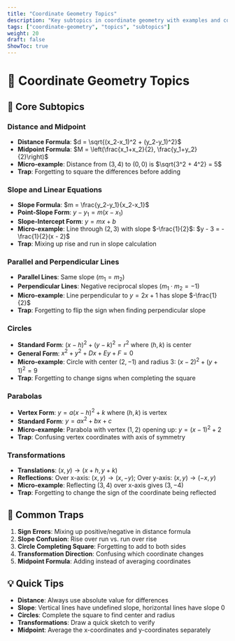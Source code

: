 ```yaml
---
title: "Coordinate Geometry Topics"
description: "Key subtopics in coordinate geometry with examples and common traps"
tags: ["coordinate-geometry", "topics", "subtopics"]
weight: 20
draft: false
ShowToc: true
---
```


# 📐 Coordinate Geometry Topics

## 🎯 Core Subtopics

### **Distance and Midpoint**
- **Distance Formula**: $d = \sqrt{(x_2-x_1)^2 + (y_2-y_1)^2}$
- **Midpoint Formula**: $M = \left(\frac{x_1+x_2}{2}, \frac{y_1+y_2}{2}\right)$
- **Micro-example**: Distance from $(3,4)$ to $(0,0)$ is $\sqrt{3^2 + 4^2} = 5$
- **Trap**: Forgetting to square the differences before adding

### **Slope and Linear Equations**
- **Slope Formula**: $m = \frac{y_2-y_1}{x_2-x_1}$
- **Point-Slope Form**: $y - y_1 = m(x - x_1)$
- **Slope-Intercept Form**: $y = mx + b$
- **Micro-example**: Line through $(2,3)$ with slope $-\frac{1}{2}$: $y - 3 = -\frac{1}{2}(x - 2)$
- **Trap**: Mixing up rise and run in slope calculation

### **Parallel and Perpendicular Lines**
- **Parallel Lines**: Same slope ($m_1 = m_2$)
- **Perpendicular Lines**: Negative reciprocal slopes ($m_1 \cdot m_2 = -1$)
- **Micro-example**: Line perpendicular to $y = 2x + 1$ has slope $-\frac{1}{2}$
- **Trap**: Forgetting to flip the sign when finding perpendicular slope

### **Circles**
- **Standard Form**: $(x-h)^2 + (y-k)^2 = r^2$ where $(h,k)$ is center
- **General Form**: $x^2 + y^2 + Dx + Ey + F = 0$
- **Micro-example**: Circle with center $(2,-1)$ and radius $3$: $(x-2)^2 + (y+1)^2 = 9$
- **Trap**: Forgetting to change signs when completing the square

### **Parabolas**
- **Vertex Form**: $y = a(x-h)^2 + k$ where $(h,k)$ is vertex
- **Standard Form**: $y = ax^2 + bx + c$
- **Micro-example**: Parabola with vertex $(1,2)$ opening up: $y = (x-1)^2 + 2$
- **Trap**: Confusing vertex coordinates with axis of symmetry

### **Transformations**
- **Translations**: $(x,y) \to (x+h, y+k)$
- **Reflections**: Over x-axis: $(x,y) \to (x,-y)$; Over y-axis: $(x,y) \to (-x,y)$
- **Micro-example**: Reflecting $(3,4)$ over x-axis gives $(3,-4)$
- **Trap**: Forgetting to change the sign of the coordinate being reflected

## 🚨 Common Traps

1. **Sign Errors**: Mixing up positive/negative in distance formula
2. **Slope Confusion**: Rise over run vs. run over rise
3. **Circle Completing Square**: Forgetting to add to both sides
4. **Transformation Direction**: Confusing which coordinate changes
5. **Midpoint Formula**: Adding instead of averaging coordinates

## 💡 Quick Tips

- **Distance**: Always use absolute value for differences
- **Slope**: Vertical lines have undefined slope, horizontal lines have slope 0
- **Circles**: Complete the square to find center and radius
- **Transformations**: Draw a quick sketch to verify
- **Midpoint**: Average the x-coordinates and y-coordinates separately

